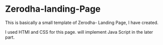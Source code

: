 # Zerodha-landing-Page


This is basically a small template of Zerodha- Landing Page, I have created.


I used HTMl and CSS for this page. will implement Java Script in the later part.
